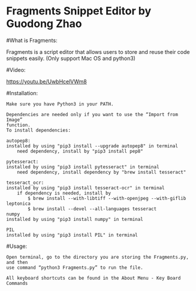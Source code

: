 # Fragments Snippet Editor by Guodong Zhao

#What is Fragments:

Fragments is a script editor that allows users to store and reuse their code snippets
easily. (Only support Mac OS and python3)

#Video:

https://youtu.be/UwbHcelVWm8

#Installation:

  	Make sure you have Python3 in your PATH.
  
	Dependencies are needed only if you want to use the “Import from Image”
	function.
	To install dependencies:

	autopep8:
	installed by using "pip3 install --upgrade autopep8" in terminal
    	need dependency, install by "pip3 install pep8"

	pytesseract:
	installed by using "pip3 install pytesseract" in terminal
    	need dependency, install dependency by "brew install tesseract"

	tesseract_ocr:
	installed by using "pip3 install tesseract-ocr" in terminal
    	if dependency is needed, install by
    		$ brew install --with-libtiff --with-openjpeg --with-giflib leptonica
    		$ brew install --devel --all-languages tesseract
	numpy
	installed by using "pip3 install numpy" in terminal

	PIL
	installed by using "pip3 install PIL" in terminal


#Usage:

	Open terminal, go to the directory you are storing the Fragments.py, and then
	use command “python3 Fragments.py” to run the file.
	
	All keyboard shortcuts can be found in the About Menu - Key Board Commands
